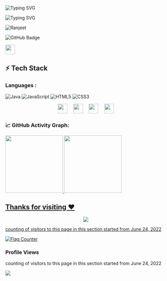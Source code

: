 ![Typing SVG](https://readme-typing-svg.herokuapp.com?font=Fascinate&size=35&duration=4000&color=F7794E&center=true&width=514&height=80&lines=WELCOME)

![Typing SVG](https://readme-typing-svg.herokuapp.com?font=Pacifico&color=56F722&lines=Hi+there+%E2%9C%8C%EF%B8%8Fwelcome+to+my+profile;I+am+Ranjeet+Sahoo;Always+Learning+new+things;Exploring+Interstellar%E2%9C%A8%F0%9F%8C%A0)

  <img src="https://komarev.com/ghpvc/?username=0ranjeet&label=Profile%20views&color=F7794E&style=flat"
    alt="Ranjeet" /> 
 
<a ><img src="https://img.shields.io/github/followers/0ranjeet?label=Followers&style=social" alt="GitHub Badge"></a>


<img src="https://media3.giphy.com/media/3oFzmsANNWiz1ENuVy/giphy.gif?cid=ecf05e47m65ds4ptj5pewmel4d0vfemcwtd8350hii03a3j9&rid=giphy.gif&ct=s" width="30px">


## ⚡ Tech Stack


### Languages :

![Java](https://img.shields.io/badge/-java-E34A86?style=flat-square&logo=java)
![JavaScript](https://img.shields.io/badge/-JavaScript-black?style=flat-square&logo=javascript)
![HTML5](https://img.shields.io/badge/-HTML5-E34F26?style=flat-square&logo=html5&logoColor=white)
![CSS3](https://img.shields.io/badge/-CSS3-1572B6?style=flat-square&logo=css3)

<p align="center">
<a href="https://www.linkedin.com/in/007ranjeet"><img src="https://camo.githubusercontent.com/c8a9c5b414cd812ad6a97a46c29af67239ddaeae08c41724ff7d945fb4c047e5/68747470733a2f2f6564656e742e6769746875622e696f2f537570657254696e7949636f6e732f696d616765732f7376672f6c696e6b6564696e2e737667" width="30 !important" height="30" style="margin-right:15px!important"></a>
<a href="https://twitter.com/ranjeetsahoo007"><img src="https://camo.githubusercontent.com/35b0b8bfbd8840f35607fb56ad0a139047fd5d6e09ceb060c5c6f0a5abd1044c/68747470733a2f2f6564656e742e6769746875622e696f2f537570657254696e7949636f6e732f696d616765732f7376672f747769747465722e737667" width="30" height="30" style="margin-right:15px !important"></a>
<a href="mailto:ranjeetsahoo007@gmail.com"><img src="https://camo.githubusercontent.com/4a3dd8d10a27c272fd04b2ce8ed1a130606f95ea6a76b5e19ce8b642faa18c27/68747470733a2f2f6564656e742e6769746875622e696f2f537570657254696e7949636f6e732f696d616765732f7376672f676d61696c2e737667" width="30" height="30" style="margin-right: 15px !important"></a>
<a href="https://discordapp.com/users/ranjeet098#5577"><img src="https://wallpaperaccess.com/full/765574.jpg" width="30" height="30"></a>


 
</p> 


### 📈 GitHub Activity Graph:

<div>
 <a href="https://github.com/0ranjeet">
 <img height="180em" src="https://github-readme-stats.vercel.app/api?username=0ranjeet&show_icons=true&theme=dark&include_all_commits=true&count_private=true"/>
 <img height="180em" src="https://github-readme-stats.vercel.app/api/top-langs/?username=0ranjeet&layout=compact&langs_count=16&theme=dark"/>
 </div>


## Thanks for visiting :heart:

<p align="center"> 
<img src="https://profile-counter.glitch.me/0ranjeet/count.svg">  

counting of visitors to this page in this section started from June 24, 2022
  
<a href="https://info.flagcounter.com/yDWI"><img src="https://s11.flagcounter.com/count2/yDWI/bg_FFFFFF/txt_000000/border_CCCCCC/columns_2/maxflags_10/viewers_0/labels_1/pageviews_1/flags_0/percent_0/" alt="Flag Counter" border="0"></a>

### Profile Views
counting of visitors to this page in this section started from June 24, 2022

![](https://count.getloli.com/get/@0ranjeet.github.readme)
